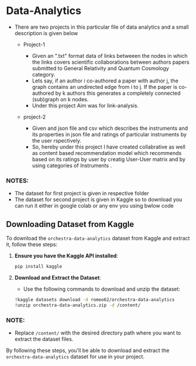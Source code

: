 # Data-Analytics

- There are two projects in this particular file of data analytics and a small description is given below 

   - Project-1
     - Given an ".txt" format data of links betweeen the nodes in which the links covers scientific collaborations between authors papers submitted to General Relativity and Quantum Cosmology category.
     - Lets say, if an author i co-authored a paper with author j, the graph contains an undirected edge from i to j. If the paper is co-authored by k authors this generates a completely connected (sub)graph on k nodes.
     - Under this project Aim was for link-analysis.

   - project-2
      - Given and json file and csv which describes the instruments and its properties in json file and ratings of particular instruments by the user rspectively.
      - So, hereby under this project I have created collabrative as well as content based recommendation model which recommends based on its ratings  by user by creatig User-User matrix and by using categories of Instruments .

### NOTES:

- The dataset for first project is given in respective folder
- The dataset for second project is given in Kaggle so to download you can run it either in google colab or any env you using bwlow code 

## Downloading Dataset from Kaggle

To download the `orchestra-data-analytics` dataset from Kaggle and extract it, follow these steps:

1. **Ensure you have the Kaggle API installed**:
    ```bash
    pip install kaggle
    ```

2. **Download and Extract the Dataset**:
    - Use the following commands to download and unzip the dataset:
    ```bash
    !kaggle datasets download -d romeo62/orchestra-data-analytics
    !unzip orchestra-data-analytics.zip -d /content/
    ```

### NOTE:
- Replace `/content/` with the desired directory path where you want to extract the dataset files.

By following these steps, you'll be able to download and extract the `orchestra-data-analytics` dataset for use in your project.




